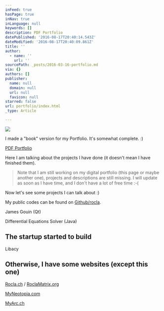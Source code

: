 ```yaml
---
inFeed: true
hasPage: true
inNav: true
inLanguage: null
keywords: []
description: PDF Portfolio
datePublished: '2016-08-17T20:40:14.543Z'
dateModified: '2016-08-17T20:40:09.861Z'
title: ''
author:
  - name: ''
    url: ''
sourcePath: _posts/2016-03-16-portfolio.md
via: {}
authors: []
publisher:
  name: null
  domain: null
  url: null
  favicon: null
starred: false
url: portfolio/index.html
_type: Article

---
```

![](https://s3-us-west-2.amazonaws.com/the-grid-img/p/6e5146e260a775bb754aa4b7bb609caaf9d0cfc7.png)

I made a "book" version for my Portfolio. It's somewhat complete. :) 

[PDF Portfolio][0]

Here I am talking about the projects I have done (it doesn't mean I have finished them). 
> 
> Note that I am still working on my digital portfolio (this page or maybe another one), projects and descriptions are still missing. I will update as soon as I have time, and I don't have a lot of free time :-(

Now let's see some projects I can talk about :)

My public codes can be found on [Github/rocla][1].

James Gouin (Qt)

Differential Equations Solver (Java)

## The startup started to build

Libacy

## Otherwise, I have some websites (except this one)

[Rocla.ch][2] / [RoclaMatrix.org][3]

[MyNeotopia.com][4]

[MyArc.ch][5]

[0]: https://www.dropbox.com/s/f1s4ci3jo2zfpgy/RomainClaret-portfolio-august-2016.pdf?dl=0
[1]: http://www.github.com/rocla
[2]: http://www.rocla.ch/
[3]: http://www.roclamatrix.org/
[4]: http://myneotopia.com/
[5]: http://myarc.ch/